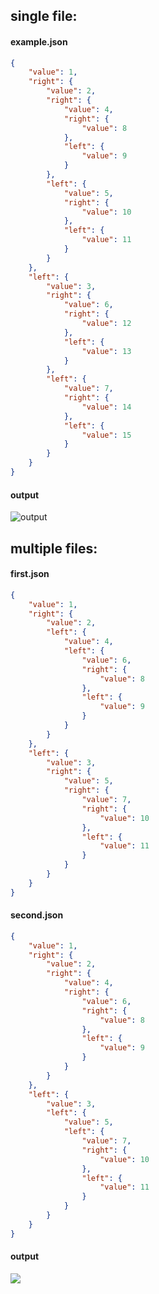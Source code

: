 ## single file:

#### example.json
```json
{
	"value": 1,
	"right": {
		"value": 2,
		"right": {
			"value": 4,
			"right": {
				"value": 8
			},
			"left": {
				"value": 9
			}
		},
		"left": {
			"value": 5,
			"right": {
				"value": 10
			},
			"left": {
				"value": 11
			}
		}
	},
	"left": {
		"value": 3,
		"right": {
			"value": 6,
			"right": {
				"value": 12
			},
			"left": {
				"value": 13
			}
		},
		"left": {
			"value": 7,
			"right": {
				"value": 14
			},
			"left": {
				"value": 15
			}
		}
	}
}
```
#### output
![output](https://i.imgur.com/pZsdZY2.png)


## multiple files:

#### first.json
```json
{
	"value": 1,
	"right": {
		"value": 2,
		"left": {
			"value": 4,
			"left": {
				"value": 6,
				"right": {
					"value": 8
				},
				"left": {
					"value": 9
				}
			}
		}
	},
	"left": {
		"value": 3,
		"right": {
			"value": 5,
			"right": {
				"value": 7,
				"right": {
					"value": 10
				},
				"left": {
					"value": 11
				}
			}
		}
	}
}
```
#### second.json
```json
{
	"value": 1,
	"right": {
		"value": 2,
		"right": {
			"value": 4,
			"right": {
				"value": 6,
				"right": {
					"value": 8
				},
				"left": {
					"value": 9
				}
			}
		}
	},
	"left": {
		"value": 3,
		"left": {
			"value": 5,
			"left": {
				"value": 7,
				"right": {
					"value": 10
				},
				"left": {
					"value": 11
				}
			}
		}
	}
}
```
#### output
![](https://i.imgur.com/9mJ8Rp4.png)
